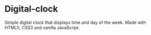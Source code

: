 # Digital-clock
Simple digital clock that displays time and day of the week. Made with HTML5, CSS3 and vanilla JavaScript.

